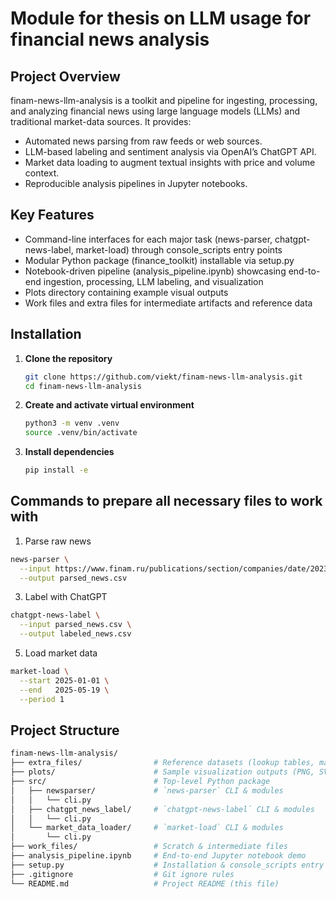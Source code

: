 # Module for thesis on LLM usage for financial news analysis
## Project Overview

finam-news-llm-analysis is a toolkit and pipeline for ingesting, processing, and analyzing financial news using large language models (LLMs) and traditional market-data sources. It provides:
- Automated news parsing from raw feeds or web sources.
- LLM-based labeling and sentiment analysis via OpenAI’s ChatGPT API.
- Market data loading to augment textual insights with price and volume context.
- Reproducible analysis pipelines in Jupyter notebooks. 

## Key Features

- Command-line interfaces for each major task (news-parser, chatgpt-news-label, market-load) through console_scripts entry points 
- Modular Python package (finance_toolkit) installable via setup.py 
- Notebook-driven pipeline (analysis_pipeline.ipynb) showcasing end-to-end ingestion, processing, LLM labeling, and visualization 
- Plots directory containing example visual outputs 
- Work files and extra files for intermediate artifacts and reference data 


## Installation

1. **Clone the repository**  
   ```bash
   git clone https://github.com/viekt/finam-news-llm-analysis.git
   cd finam-news-llm-analysis
   ```
2. **Create and activate virtual environment**
   ```bash
   python3 -m venv .venv
   source .venv/bin/activate
   ```
3. **Install dependencies**
   ```bash
   pip install -e
   ```

## Commands to prepare all necessary files to work with
1. Parse raw news
```bash
news-parser \
  --input https://www.finam.ru/publications/section/companies/date/2023-11-01/2025-03-31/ \
  --output parsed_news.csv
```
3. Label with ChatGPT
```bash
chatgpt-news-label \
  --input parsed_news.csv \
  --output labeled_news.csv
```
5. Load market data
```bash
market-load \
  --start 2025-01-01 \
  --end   2025-05-19 \
  --period 1
```

## Project Structure
```bash
finam-news-llm-analysis/
├── extra_files/                # Reference datasets (lookup tables, mappings)
├── plots/                      # Sample visualization outputs (PNG, SVG)
├── src/                        # Top-level Python package
│   ├── newsparser/             # `news-parser` CLI & modules
│   │   └── cli.py
│   ├── chatgpt_news_label/     # `chatgpt-news-label` CLI & modules
│   │   └── cli.py
│   └── market_data_loader/     # `market-load` CLI & modules
│       └── cli.py
├── work_files/                 # Scratch & intermediate files
├── analysis_pipeline.ipynb     # End-to-end Jupyter notebook demo
├── setup.py                    # Installation & console_scripts entry points
├── .gitignore                  # Git ignore rules
└── README.md                   # Project README (this file)
```

